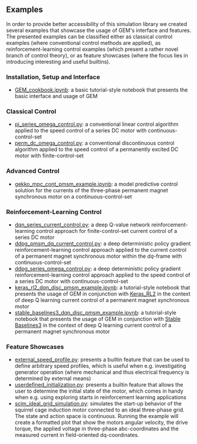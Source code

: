 ## Examples

In order to provide better accessibility of this simulation library we created several examples that showcase the usage of GEM's interface and features.
The presented examples can be classified either as classical control examples (where conventional control methods are applied), as reinforcement-learning control examples 
(which present a rather novel branch of control theory), or as feature showcases (where the focus lies in introducing interesting and useful builtins).

### Installation, Setup and Interface
- [GEM_cookbook.ipynb](https://colab.research.google.com/github/upb-lea/gym-electric-motor/blob/master/examples/environment_features/GEM_cookbook.ipynb): a basic tutorial-style notebook that presents the basic interface and usage of GEM

### Classical Control
- [pi_series_omega_control.py](classic_controllers/pi_series_omega_control.py): a conventional linear control algorithm applied to the speed control of a series DC motor with continuous-control-set
- [perm_dc_omega_control.py](classic_controllers/perm_dc_omega_control.py): a conventional discontinuous control algorithm applied to the speed control of a permanently excited DC motor with finite-control-set

### Advanced Control
- [gekko_mpc_cont_pmsm_example.ipynb](https://colab.research.google.com/github/upb-lea/gym-electric-motor/blob/master/examples/model_predictive_controllers/gekko_mpc_cont_pmsm_example.ipynb): a model predictive control solution for the currents of the three-phase permanent magnet synchronous motor on a continuous-control-set

### Reinforcement-Learning Control
- [dqn_series_current_control.py](reinforcement_learning_controllers/dqn_series_current_control.py): a deep Q-value network reinforcement-learning control approach for finite-control-set current control of a series DC motor
- [ddpg_pmsm_dq_current_control.py](reinforcement_learning_controllers/ddpg_pmsm_dq_current_control.py): a deep deterministic policy gradient reinforcement-learning control approach applied to the current control of a permanent magnet synchronous motor within the $dq$-frame with continuous-control-set
- [ddpg_series_omega_control.py](reinforcement_learning_controllers/ddpg_series_omega_control.py): a deep deterministic policy gradient reinforcement-learning control approach applied to the speed control of a series DC motor with continuous-control-set
- [keras_rl2_dqn_disc_pmsm_example.ipynb](https://colab.research.google.com/github/upb-lea/gym-electric-motor/blob/master/examples/reinforcement_learning_controllers/keras_rl2_dqn_disc_pmsm_example.ipynb): a tutorial-style notebook that presents the usage of GEM in conjunction with [Keras_RL2](https://github.com/wau/keras-rl2) in the context of deep Q learning current control of a permanent magnet synchronous motor
- [stable_baselines3_dqn_disc_pmsm_example.ipynb](https://colab.research.google.com/github/upb-lea/gym-electric-motor/blob/master/examples/reinforcement_learning_controllers/stable_baselines3_dqn_disc_pmsm_example.ipynb): a tutorial-style notebook that presents the usage of GEM in conjunction with [Stable Baselines3](https://github.com/DLR-RM/stable-baselines3) in the context of deep Q learning current control of a permanent magnet synchronous motor

### Feature Showcases
- [external_speed_profile.py](environment_features/external_speed_profile.py): presents a builtin feature that can be used to define arbitrary speed profiles, which is useful when e.g. investigating generator operation (where mechanical and thus electrical frequency is determined by external means) 
- [userdefined_initialization.py](environment_features/userdefined_initialization.py): presents a builtin feature that allows the user to determine the initial state of the motor, which comes in handy when e.g. using exploring starts in reinforcement learning applications
- [scim_ideal_grid_simulation.py](environment_features/scim_ideal_grid_simulation.py): simulates the start-up behavior of the squirrel cage induction motor connected to an ideal three-phase grid. 
The state and action space is continuous.
Running the example will create a formatted plot that show the motors angular velocity, the drive torque, the applied voltage in three-phase abc-coordinates and the measured current in field-oriented dq-coordinates.